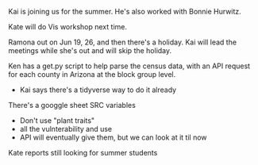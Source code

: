 Kai is joining us for the summer. He's also worked with Bonnie Hurwitz.

Kate will do Vis workshop next time.

Ramona out on Jun 19, 26, and then there's a holiday. Kai will lead the meetings while she's out and will skip the holiday.

Ken has a get.py script to help parse the census data, with an API request for each county in Arizona at the block group level.

- Kai says there's a tidyverse way to do it already

There's a googgle sheet SRC variables

- Don't use "plant traits"
- all the vulnterability and use
- API will eventually give them, but we can look at it til now

Kate reports still looking for summer students
